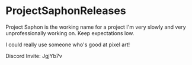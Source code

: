 # ProjectSaphonReleases
Project Saphon is the working name for a project I'm very slowly and very unprofessionally working on. Keep expectations low. 

I could really use someone who's good at pixel art!

Discord Invite: JgjYb7v
